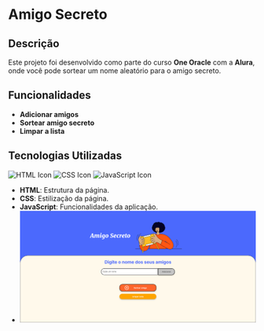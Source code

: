 # Amigo Secreto

## Descrição

Este projeto foi desenvolvido como parte do curso **One Oracle** com a **Alura**, onde você pode sortear um nome aleatório para o amigo secreto.

## Funcionalidades

- **Adicionar amigos**
- **Sortear amigo secreto**
- **Limpar a lista**

## Tecnologias Utilizadas
![HTML Icon](https://img.icons8.com/color/50/000000/html-5.png) ![CSS Icon](https://img.icons8.com/color/50/000000/css3.png) ![JavaScript Icon](https://img.icons8.com/color/50/000000/javascript.png)
- **HTML**: Estrutura da página.
- **CSS**: Estilização da página.
- **JavaScript**: Funcionalidades da aplicação.
- ![Meu logotipo](assets/imagem.png)

  







